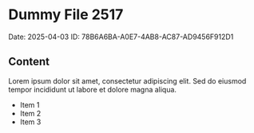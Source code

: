 # Dummy File 2517

Date: 2025-04-03
ID: 78B6A6BA-A0E7-4AB8-AC87-AD9456F912D1

## Content

Lorem ipsum dolor sit amet, consectetur adipiscing elit.
Sed do eiusmod tempor incididunt ut labore et dolore magna aliqua.

* Item 1
* Item 2
* Item 3
